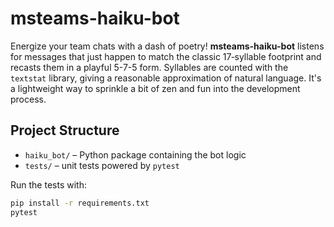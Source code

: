 # msteams-haiku-bot

Energize your team chats with a dash of poetry! **msteams-haiku-bot** listens
for messages that just happen to match the classic 17‑syllable footprint and
recasts them in a playful 5-7-5 form. Syllables are counted with the
`textstat` library, giving a reasonable approximation of natural language. It's
a lightweight way to sprinkle a bit of zen and fun into the development
process.

## Project Structure

- `haiku_bot/` – Python package containing the bot logic
- `tests/` – unit tests powered by `pytest`

Run the tests with:

```bash
pip install -r requirements.txt
pytest
```
